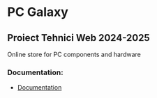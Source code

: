 # PC Galaxy

## Proiect Tehnici Web 2024-2025

Online store for PC components and hardware

### Documentation:
- [Documentation](https://docs.google.com/document/d/11tQehcrV1nI62iWSUkDlAlwvefkIwOvE/edit?usp=sharing&ouid=101553685361058608062&rtpof=true&sd=true)
